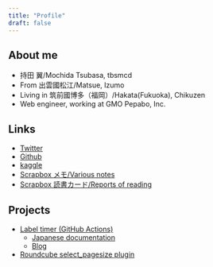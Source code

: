 ```yaml
---
title: "Profile"
draft: false
---
```

## About me
- 持田 翼/Mochida Tsubasa, tbsmcd
- From 出雲國松江/Matsue, Izumo
- Living in 筑前國博多（福岡）/Hakata(Fukuoka), Chikuzen
- Web engineer, working at GMO Pepabo, Inc.

## Links
- [Twitter](https://twitter.com/tbsmcd)
- [Github](https://github.com/tbsmcd)
- [kaggle](https://www.kaggle.com/tbsmcd)
- [Scrapbox メモ/Various notes](https://scrapbox.io/tbsmcd-memo/)
- [Scrapbox 読書カード/Reports of reading](https://scrapbox.io/tbsmcd-reading/)

## Projects
- [Label timer (GitHub Actions)](https://github.com/marketplace/actions/label-timer) 
    - [Japanese documentation](https://github.com/tbsmcd/label_timer/blob/master/docs/README.ja.md)
    - [Blog](/post/label-timer/)
- [Roundcube select_pagesize plugin](https://github.com/tbsmcd/select_pagesize)

